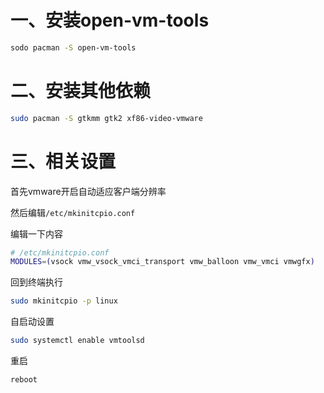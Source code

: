 # 一、安装open-vm-tools

```bash
sodo pacman -S open-vm-tools
```

# 二、安装其他依赖

```bash
sudo pacman -S gtkmm gtk2 xf86-video-vmware
```

# 三、相关设置

首先vmware开启自动适应客户端分辨率

然后编辑`/etc/mkinitcpio.conf`

编辑一下内容

```bash
# /etc/mkinitcpio.conf
MODULES=(vsock vmw_vsock_vmci_transport vmw_balloon vmw_vmci vmwgfx)
```

回到终端执行

```bash
sudo mkinitcpio -p linux
```

自启动设置

```bash
sudo systemctl enable vmtoolsd
```

重启

```bash
reboot
```

